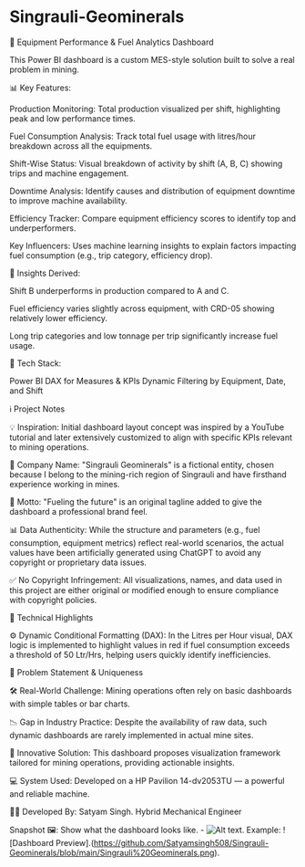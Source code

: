 # Singrauli-Geominerals

🚜 Equipment Performance & Fuel Analytics Dashboard

This Power BI dashboard is a custom MES-style solution built to solve a real problem in mining.

📊 Key Features:

Production Monitoring: Total production visualized per shift, highlighting peak and low performance times.

Fuel Consumption Analysis: Track total fuel usage with litres/hour breakdown across all the equipments.

Shift-Wise Status: Visual breakdown of activity by shift (A, B, C) showing trips and machine engagement.

Downtime Analysis: Identify causes and distribution of equipment downtime to improve machine availability.

Efficiency Tracker: Compare equipment efficiency scores to identify top and underperformers.

Key Influencers: Uses machine learning insights to explain factors impacting fuel consumption (e.g., trip category, efficiency drop).

🧠 Insights Derived:

Shift B underperforms in production compared to A and C.

Fuel efficiency varies slightly across equipment, with CRD-05 showing relatively lower efficiency.

Long trip categories and low tonnage per trip significantly increase fuel usage.


🔧 Tech Stack:

Power BI
DAX for Measures & KPIs
Dynamic Filtering by Equipment, Date, and Shift



ℹ️ Project Notes

💡 Inspiration: Initial dashboard layout concept was inspired by a YouTube tutorial and later extensively customized to align with specific KPIs relevant to mining operations.

🏢 Company Name: "Singrauli Geominerals" is a fictional entity, chosen because I belong to the mining-rich region of Singrauli and have firsthand experience working in mines.

🔖 Motto: "Fueling the future" is an original tagline added to give the dashboard a professional brand feel.

📊 Data Authenticity: While the structure and parameters (e.g., fuel consumption, equipment metrics) reflect real-world scenarios, the actual values have been artificially generated using ChatGPT to avoid any copyright or proprietary data issues.

✅ No Copyright Infringement: All visualizations, names, and data used in this project are either original or modified enough to ensure compliance with copyright policies.



🧮 Technical Highlights

⚙️ Dynamic Conditional Formatting (DAX):
In the Litres per Hour visual, DAX logic is implemented to highlight values in red if fuel consumption exceeds a threshold of 50 Ltr/Hrs, helping users quickly identify inefficiencies.


🚧 Problem Statement & Uniqueness

🛠️ Real-World Challenge: Mining operations often rely on basic dashboards with simple tables or bar charts.

📉 Gap in Industry Practice: Despite the availability of raw data, such dynamic dashboards are rarely implemented in actual mine sites.

🌟 Innovative Solution: This dashboard proposes visualization framework tailored for mining operations, providing actionable insights.



💻 System Used: Developed on a HP Pavilion 14-dv2053TU — a powerful and reliable machine. 

🧑‍💻 Developed By:
Satyam Singh. Hybrid Mechanical Engineer


Snapshot 🖼️:
Show what the dashboard looks like. - ![Alt text](https://github.com/Satyamsingh508/Singrauli-Geominerals/blob/main/Singrauli%20Geominerals.png).
Example: ![Dashboard Preview].(https://github.com/Satyamsingh508/Singrauli-Geominerals/blob/main/Singrauli%20Geominerals.png).
